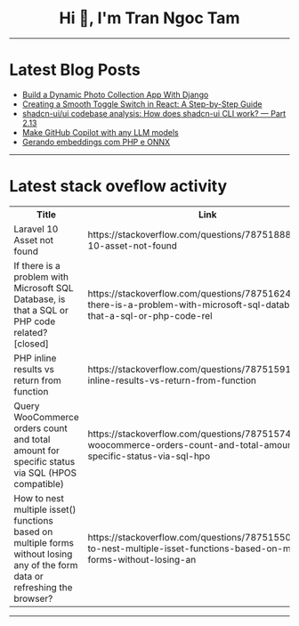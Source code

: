 <h1 align="center">Hi 👋, I'm Tran Ngoc Tam</h1>

---

# Latest Blog Posts 
<!-- BLOG-POST-LIST:START -->
- [Build a Dynamic Photo Collection App With Django](https://dev.to/sharony/build-a-dynamic-photo-collection-app-with-django-1ke2)
- [Creating a Smooth Toggle Switch in React: A Step-by-Step Guide](https://dev.to/promathieuthiry/creating-a-smooth-toggle-switch-in-react-a-step-by-step-guide-3hj)
- [shadcn-ui/ui codebase analysis: How does shadcn-ui CLI work? — Part 2.13](https://dev.to/ramunarasinga/shadcn-uiui-codebase-analysis-how-does-shadcn-ui-cli-work-part-213-16ie)
- [Make GitHub Copilot with any LLM models](https://dev.to/paka/make-github-copilot-with-any-llm-models-1g2o)
- [Gerando embeddings com PHP e ONNX](https://dev.to/jonas-elias/gerando-embeddings-com-php-e-onnx-44gk)
<!-- BLOG-POST-LIST:END -->

---

# Latest stack oveflow activity
<table>
  <tr><th>Title</th><th>Link</th></tr>
  <!-- STACKOVERFLOW:START --><tr><td>Laravel 10 Asset not found</td><td>https://stackoverflow.com/questions/78751888/laravel-10-asset-not-found</td></tr><tr><td>If there is a problem with Microsoft SQL Database, is that a SQL or PHP code related? [closed]</td><td>https://stackoverflow.com/questions/78751624/if-there-is-a-problem-with-microsoft-sql-database-is-that-a-sql-or-php-code-rel</td></tr><tr><td>PHP inline results vs return from function</td><td>https://stackoverflow.com/questions/78751591/php-inline-results-vs-return-from-function</td></tr><tr><td>Query WooCommerce orders count and total amount for specific status via SQL &lpar;HPOS compatible&rpar;</td><td>https://stackoverflow.com/questions/78751574/query-woocommerce-orders-count-and-total-amount-for-specific-status-via-sql-hpo</td></tr><tr><td>How to nest multiple isset&lpar;&rpar; functions based on multiple forms without losing any of the form data or refreshing the browser?</td><td>https://stackoverflow.com/questions/78751550/how-to-nest-multiple-isset-functions-based-on-multiple-forms-without-losing-an</td></tr><!-- STACKOVERFLOW:END -->
</table>

---


